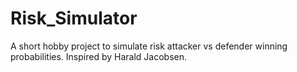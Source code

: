 # Risk_Simulator
A short hobby project to simulate risk attacker vs defender winning probabilities. Inspired by Harald Jacobsen.
